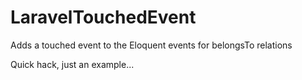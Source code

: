 # LaravelTouchedEvent
Adds a touched event to the Eloquent events for belongsTo relations

Quick hack, just an example...
